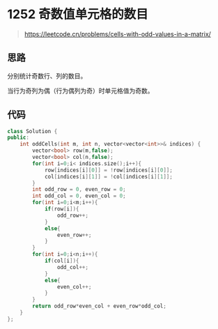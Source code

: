# 1252 奇数值单元格的数目

> https://leetcode.cn/problems/cells-with-odd-values-in-a-matrix/

## 思路

分别统计奇数行、列的数目。

当行为奇列为偶（行为偶列为奇）时单元格值为奇数。

## 代码

```c++
class Solution {
public:
    int oddCells(int m, int n, vector<vector<int>>& indices) {
        vector<bool> row(m,false);
        vector<bool> col(n,false);
        for(int i=0;i< indices.size();i++){
            row[indices[i][0]] = !row[indices[i][0]];
            col[indices[i][1]] = !col[indices[i][1]];
        }
        int odd_row = 0, even_row = 0;
        int odd_col = 0, even_col = 0;
        for(int i=0;i<m;i++){
            if(row[i]){
                odd_row++;
            }
            else{
                even_row++;
            }
        }
        for(int i=0;i<n;i++){
            if(col[i]){
                odd_col++;
            }
            else{
                even_col++;
            }
        }
        return odd_row*even_col + even_row*odd_col;
    }
};
```

